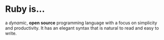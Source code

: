 # Ruby is...
a _dynamic_, __open source__ programming language with a focus on simplicity and productivity.
It has an elegant syntax that is natural to read and easy to write.

